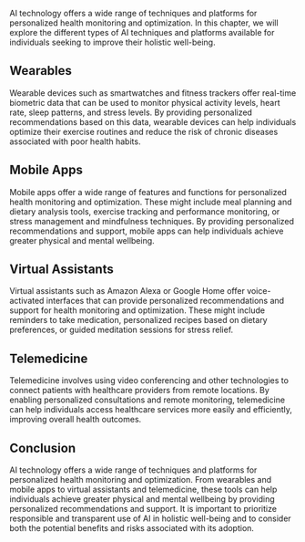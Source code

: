 
AI technology offers a wide range of techniques and platforms for personalized health monitoring and optimization. In this chapter, we will explore the different types of AI techniques and platforms available for individuals seeking to improve their holistic well-being.

Wearables
---------

Wearable devices such as smartwatches and fitness trackers offer real-time biometric data that can be used to monitor physical activity levels, heart rate, sleep patterns, and stress levels. By providing personalized recommendations based on this data, wearable devices can help individuals optimize their exercise routines and reduce the risk of chronic diseases associated with poor health habits.

Mobile Apps
-----------

Mobile apps offer a wide range of features and functions for personalized health monitoring and optimization. These might include meal planning and dietary analysis tools, exercise tracking and performance monitoring, or stress management and mindfulness techniques. By providing personalized recommendations and support, mobile apps can help individuals achieve greater physical and mental wellbeing.

Virtual Assistants
------------------

Virtual assistants such as Amazon Alexa or Google Home offer voice-activated interfaces that can provide personalized recommendations and support for health monitoring and optimization. These might include reminders to take medication, personalized recipes based on dietary preferences, or guided meditation sessions for stress relief.

Telemedicine
------------

Telemedicine involves using video conferencing and other technologies to connect patients with healthcare providers from remote locations. By enabling personalized consultations and remote monitoring, telemedicine can help individuals access healthcare services more easily and efficiently, improving overall health outcomes.

Conclusion
----------

AI technology offers a wide range of techniques and platforms for personalized health monitoring and optimization. From wearables and mobile apps to virtual assistants and telemedicine, these tools can help individuals achieve greater physical and mental wellbeing by providing personalized recommendations and support. It is important to prioritize responsible and transparent use of AI in holistic well-being and to consider both the potential benefits and risks associated with its adoption.
